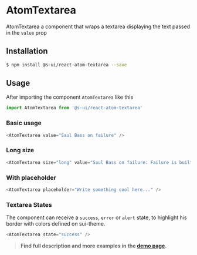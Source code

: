 # AtomTextarea

AtomTextarea a component that wraps a textarea displaying the text passed in the `value` prop

## Installation

```sh
$ npm install @s-ui/react-atom-textarea --save
```

## Usage

After importing the component `AtomTextarea` like this

```javascript
import AtomTextarea from '@s-ui/react-atom-textarea'
```

### Basic usage

```javascript
<AtomTextarea value="Saul Bass on failure" />
```

### Long size

```javascript
<AtomTextarea size="long" value="Saul Bass on failure: Failure is built into creativity" />
```

### With placeholder

```javascript
<AtomTextarea placeholder="Write something cool here..." />
```

### Textarea States

The component can receive a `success`, `error` or `alert` state, to highlight his border with colors defined on sui-theme.

```javascript
<AtomTextarea state="success" />
```

> **Find full description and more examples in the [demo page](https://sui-components.now.sh/workbench/atom/textarea/demo).**
